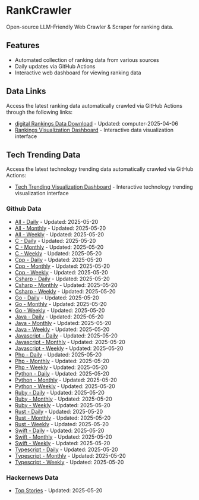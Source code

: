 # RankCrawler

Open-source LLM-Friendly Web Crawler & Scraper for ranking data.

## Features

* Automated collection of ranking data from various sources
* Daily updates via GitHub Actions
* Interactive web dashboard for viewing ranking data


## Data Links

Access the latest ranking data automatically crawled via GitHub Actions through the following links:

* [digital Rankings Data Download](https://github.com/chenjy16/RankCrawler/blob/main/data/1688/digital_computer_2025-04-06.json) - Updated: computer-2025-04-06
* [Rankings Visualization Dashboard](https://chenjy16.github.io/RankCrawler/1688_rankings.html) - Interactive data visualization interface




## Tech Trending Data

Access the latest technology trending data automatically crawled via GitHub Actions:

* [Tech Trending Visualization Dashboard](https://chenjy16.github.io/RankCrawler/tech_trending.html) - Interactive technology trending visualization interface

### Github Data

* [All - Daily](https://github.com/chenjy16/RankCrawler/blob/main/data/github/github_all_daily_2025-05-20.json) - Updated: 2025-05-20
* [All - Monthly](https://github.com/chenjy16/RankCrawler/blob/main/data/github/github_all_monthly_2025-05-20.json) - Updated: 2025-05-20
* [All - Weekly](https://github.com/chenjy16/RankCrawler/blob/main/data/github/github_all_weekly_2025-05-20.json) - Updated: 2025-05-20
* [C - Daily](https://github.com/chenjy16/RankCrawler/blob/main/data/github/github_c_daily_2025-05-20.json) - Updated: 2025-05-20
* [C - Monthly](https://github.com/chenjy16/RankCrawler/blob/main/data/github/github_c_monthly_2025-05-20.json) - Updated: 2025-05-20
* [C - Weekly](https://github.com/chenjy16/RankCrawler/blob/main/data/github/github_c_weekly_2025-05-20.json) - Updated: 2025-05-20
* [Cpp - Daily](https://github.com/chenjy16/RankCrawler/blob/main/data/github/github_cpp_daily_2025-05-20.json) - Updated: 2025-05-20
* [Cpp - Monthly](https://github.com/chenjy16/RankCrawler/blob/main/data/github/github_cpp_monthly_2025-05-20.json) - Updated: 2025-05-20
* [Cpp - Weekly](https://github.com/chenjy16/RankCrawler/blob/main/data/github/github_cpp_weekly_2025-05-20.json) - Updated: 2025-05-20
* [Csharp - Daily](https://github.com/chenjy16/RankCrawler/blob/main/data/github/github_csharp_daily_2025-05-20.json) - Updated: 2025-05-20
* [Csharp - Monthly](https://github.com/chenjy16/RankCrawler/blob/main/data/github/github_csharp_monthly_2025-05-20.json) - Updated: 2025-05-20
* [Csharp - Weekly](https://github.com/chenjy16/RankCrawler/blob/main/data/github/github_csharp_weekly_2025-05-20.json) - Updated: 2025-05-20
* [Go - Daily](https://github.com/chenjy16/RankCrawler/blob/main/data/github/github_go_daily_2025-05-20.json) - Updated: 2025-05-20
* [Go - Monthly](https://github.com/chenjy16/RankCrawler/blob/main/data/github/github_go_monthly_2025-05-20.json) - Updated: 2025-05-20
* [Go - Weekly](https://github.com/chenjy16/RankCrawler/blob/main/data/github/github_go_weekly_2025-05-20.json) - Updated: 2025-05-20
* [Java - Daily](https://github.com/chenjy16/RankCrawler/blob/main/data/github/github_java_daily_2025-05-20.json) - Updated: 2025-05-20
* [Java - Monthly](https://github.com/chenjy16/RankCrawler/blob/main/data/github/github_java_monthly_2025-05-20.json) - Updated: 2025-05-20
* [Java - Weekly](https://github.com/chenjy16/RankCrawler/blob/main/data/github/github_java_weekly_2025-05-20.json) - Updated: 2025-05-20
* [Javascript - Daily](https://github.com/chenjy16/RankCrawler/blob/main/data/github/github_javascript_daily_2025-05-20.json) - Updated: 2025-05-20
* [Javascript - Monthly](https://github.com/chenjy16/RankCrawler/blob/main/data/github/github_javascript_monthly_2025-05-20.json) - Updated: 2025-05-20
* [Javascript - Weekly](https://github.com/chenjy16/RankCrawler/blob/main/data/github/github_javascript_weekly_2025-05-20.json) - Updated: 2025-05-20
* [Php - Daily](https://github.com/chenjy16/RankCrawler/blob/main/data/github/github_php_daily_2025-05-20.json) - Updated: 2025-05-20
* [Php - Monthly](https://github.com/chenjy16/RankCrawler/blob/main/data/github/github_php_monthly_2025-05-20.json) - Updated: 2025-05-20
* [Php - Weekly](https://github.com/chenjy16/RankCrawler/blob/main/data/github/github_php_weekly_2025-05-20.json) - Updated: 2025-05-20
* [Python - Daily](https://github.com/chenjy16/RankCrawler/blob/main/data/github/github_python_daily_2025-05-20.json) - Updated: 2025-05-20
* [Python - Monthly](https://github.com/chenjy16/RankCrawler/blob/main/data/github/github_python_monthly_2025-05-20.json) - Updated: 2025-05-20
* [Python - Weekly](https://github.com/chenjy16/RankCrawler/blob/main/data/github/github_python_weekly_2025-05-20.json) - Updated: 2025-05-20
* [Ruby - Daily](https://github.com/chenjy16/RankCrawler/blob/main/data/github/github_ruby_daily_2025-05-20.json) - Updated: 2025-05-20
* [Ruby - Monthly](https://github.com/chenjy16/RankCrawler/blob/main/data/github/github_ruby_monthly_2025-05-20.json) - Updated: 2025-05-20
* [Ruby - Weekly](https://github.com/chenjy16/RankCrawler/blob/main/data/github/github_ruby_weekly_2025-05-20.json) - Updated: 2025-05-20
* [Rust - Daily](https://github.com/chenjy16/RankCrawler/blob/main/data/github/github_rust_daily_2025-05-20.json) - Updated: 2025-05-20
* [Rust - Monthly](https://github.com/chenjy16/RankCrawler/blob/main/data/github/github_rust_monthly_2025-05-20.json) - Updated: 2025-05-20
* [Rust - Weekly](https://github.com/chenjy16/RankCrawler/blob/main/data/github/github_rust_weekly_2025-05-20.json) - Updated: 2025-05-20
* [Swift - Daily](https://github.com/chenjy16/RankCrawler/blob/main/data/github/github_swift_daily_2025-05-20.json) - Updated: 2025-05-20
* [Swift - Monthly](https://github.com/chenjy16/RankCrawler/blob/main/data/github/github_swift_monthly_2025-05-20.json) - Updated: 2025-05-20
* [Swift - Weekly](https://github.com/chenjy16/RankCrawler/blob/main/data/github/github_swift_weekly_2025-05-20.json) - Updated: 2025-05-20
* [Typescript - Daily](https://github.com/chenjy16/RankCrawler/blob/main/data/github/github_typescript_daily_2025-05-20.json) - Updated: 2025-05-20
* [Typescript - Monthly](https://github.com/chenjy16/RankCrawler/blob/main/data/github/github_typescript_monthly_2025-05-20.json) - Updated: 2025-05-20
* [Typescript - Weekly](https://github.com/chenjy16/RankCrawler/blob/main/data/github/github_typescript_weekly_2025-05-20.json) - Updated: 2025-05-20

### Hackernews Data

* [Top Stories](https://github.com/chenjy16/RankCrawler/blob/main/data/hackernews/hackernews_top_2025-05-20.json) - Updated: 2025-05-20


